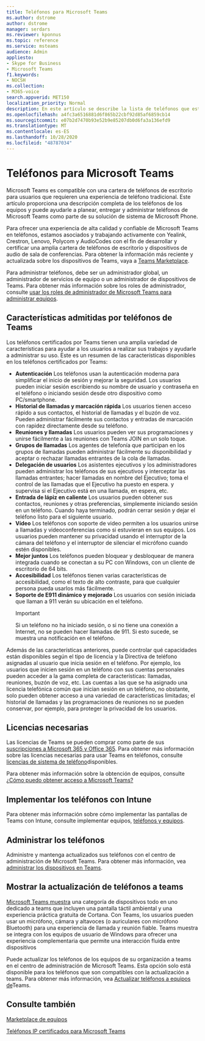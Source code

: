 ```yaml
---
title: Teléfonos para Microsoft Teams
ms.author: dstrome
author: dstrome
manager: serdars
ms.reviewer: kponnus
ms.topic: reference
ms.service: msteams
audience: Admin
appliesto:
- Skype for Business
- Microsoft Teams
f1.keywords:
- NOCSH
ms.collection:
- M365-voice
search.appverid: MET150
localization_priority: Normal
description: En este artículo se describe la lista de teléfonos que están certificados para Microsoft Teams y las características compatibles con los teléfonos certificados para Microsoft Teams.
ms.openlocfilehash: a4fc3a6516881d6f865b22cbf92d85af6859cb14
ms.sourcegitcommit: e07b2d7470b93e52b9e85207db0d6fa3a136efd9
ms.translationtype: MT
ms.contentlocale: es-ES
ms.lasthandoff: 10/28/2020
ms.locfileid: "48787034"
---
```

# <a name="phones-for-microsoft-teams"></a>Teléfonos para Microsoft Teams

Microsoft Teams es compatible con una cartera de teléfonos de escritorio para usuarios que requieren una experiencia de teléfono tradicional. Este artículo proporciona una descripción completa de los teléfonos de los equipos y puede ayudarle a planear, entregar y administrar teléfonos de Microsoft Teams como parte de su solución de sistema de Microsoft Phone. 

Para ofrecer una experiencia de alta calidad y confiable de Microsoft Teams en teléfonos, estamos asociados y trabajando activamente con Yealink, Crestron, Lenovo, Polycom y AudioCodes con el fin de desarrollar y certificar una amplia cartera de teléfonos de escritorio y dispositivos de audio de sala de conferencias. Para obtener la información más reciente y actualizada sobre los dispositivos de Teams, vaya a [Teams Marketplace](https://office.com/teamsdevices).

Para administrar teléfonos, debe ser un administrador global, un administrador de servicios de equipo o un administrador de dispositivos de Teams. Para obtener más información sobre los roles de administrador, consulte [usar los roles de administrador de Microsoft Teams para administrar equipos](../using-admin-roles.md).

## <a name="features-supported-by-teams-phones"></a>Características admitidas por teléfonos de Teams

Los teléfonos certificados por Teams tienen una amplia variedad de características para ayudar a los usuarios a realizar sus trabajos y ayudarle a administrar su uso. Este es un resumen de las características disponibles en los teléfonos certificados por Teams:

- **Autenticación** Los teléfonos usan la autenticación moderna para simplificar el inicio de sesión y mejorar la seguridad. Los usuarios pueden iniciar sesión escribiendo su nombre de usuario y contraseña en el teléfono o iniciando sesión desde otro dispositivo como PC/smartphone.
- **Historial de llamadas y marcación rápida** Los usuarios tienen acceso rápido a sus contactos, el historial de llamadas y el buzón de voz. Pueden administrar fácilmente sus contactos y entradas de marcación con rapidez directamente desde su teléfono.
- **Reuniones y llamadas** Los usuarios pueden ver sus programaciones y unirse fácilmente a las reuniones con Teams JOIN en un solo toque.
- **Grupos de llamadas** Los agentes de telefonía que participan en los grupos de llamadas pueden administrar fácilmente su disponibilidad y aceptar o rechazar llamadas entrantes de la cola de llamadas.
- **Delegación de usuarios** Los asistentes ejecutivos y los administradores pueden administrar los teléfonos de sus ejecutivos y interceptar las llamadas entrantes; hacer llamadas en nombre del Ejecutivo; toma el control de las llamadas que el Ejecutivo ha puesto en espera. y supervisa si el Ejecutivo está en una llamada, en espera, etc.
- **Entrada de lápiz en caliente** Los usuarios pueden obtener sus contactos, reuniones y otras preferencias, simplemente iniciando sesión en un teléfono. Cuando haya terminado, podrán cerrar sesión y dejar el teléfono listo para el siguiente usuario.
- **Vídeo** Los teléfonos con soporte de video permiten a los usuarios unirse a llamadas y videoconferencias como si estuvieran en sus equipos. Los usuarios pueden mantener su privacidad usando el interruptor de la cámara del teléfono y el interruptor de silenciar el micrófono cuando estén disponibles.
- **Mejor juntos** Los teléfonos pueden bloquear y desbloquear de manera integrada cuando se conectan a su PC con Windows, con un cliente de escritorio de 64 bits.
- **Accesibilidad** Los teléfonos tienen varias características de accesibilidad, como el texto de alto contraste, para que cualquier persona pueda usarlos más fácilmente.
- **Soporte de E911 dinámico y mejorado** Los usuarios con sesión iniciada que llaman a 911 verán su ubicación en el teléfono. 
    > [!IMPORTANT]
    > Si un teléfono no ha iniciado sesión, o si no tiene una conexión a Internet, no se pueden hacer llamadas de 911. Si esto sucede, se muestra una notificación en el teléfono.

Además de las características anteriores, puede controlar qué capacidades están disponibles según el tipo de licencia y la Directiva de teléfono asignadas al usuario que inicia sesión en el teléfono. Por ejemplo, los usuarios que inicien sesión en un teléfono con sus cuentas personales pueden acceder a la gama completa de características: llamadas, reuniones, buzón de voz, etc. Las cuentas a las que se ha asignado una licencia telefónica común que inician sesión en un teléfono, no obstante, solo pueden obtener acceso a una variedad de características limitadas; el historial de llamadas y las programaciones de reuniones no se pueden conservar, por ejemplo, para proteger la privacidad de los usuarios.

## <a name="required-licenses"></a>Licencias necesarias

Las licencias de Teams se pueden comprar como parte de sus [suscripciones a Microsoft 365 y Office 365](https://docs.microsoft.com/office365/servicedescriptions/teams-service-description). Para obtener más información sobre las licencias necesarias para usar Teams en teléfonos, consulte [licencias de sistema de teléfono](https://products.office.com/microsoft-teams/voice-calling)disponibles.

Para obtener más información sobre la obtención de equipos, consulte [¿Cómo puedo obtener acceso a Microsoft Teams?](https://support.office.com/article/fc7f1634-abd3-4f26-a597-9df16e4ca65b)

## <a name="deploy-your-phones-using-intune"></a>Implementar los teléfonos con Intune

Para obtener más información sobre cómo implementar las pantallas de Teams con Intune, consulte implementar equipos, [teléfonos y equipos](phones-displays-deploy.md).

## <a name="manage-your-phones"></a>Administrar los teléfonos

Administre y mantenga actualizados sus teléfonos con el centro de administración de Microsoft Teams. Para obtener más información, vea [administrar los dispositivos en Teams](device-management.md).

## <a name="upgrade-your-phones-to-teams-displays"></a>Mostrar la actualización de teléfonos a teams

[Microsoft Teams muestra](teams-displays.md) una categoría de dispositivos todo en uno dedicado a teams que incluyen una pantalla táctil ambiental y una experiencia práctica gratuita de Cortana. Con Teams, los usuarios pueden usar un micrófono, cámara y altavoces (o auriculares con micrófono Bluetooth) para una experiencia de llamada y reunión fiable. Teams muestra se integra con los equipos de usuario de Windows para ofrecer una experiencia complementaria que permite una interacción fluida entre dispositivos

Puede actualizar los teléfonos de los equipos de su organización a teams en el centro de administración de Microsoft Teams. Esta opción solo está disponible para los teléfonos que son compatibles con la actualización a teams. Para obtener más información, vea [Actualizar teléfonos a equipos de](upgrade-phones-to-displays.md)Teams.

## <a name="see-also"></a>Consulte también

[Marketplace de equipos](https://office.com/teamsdevices)

[Teléfonos IP certificados para Microsoft Teams](teams-ip-phones.md)

